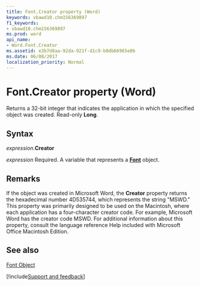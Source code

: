 ```yaml
---
title: Font.Creator property (Word)
keywords: vbawd10.chm156369897
f1_keywords:
- vbawd10.chm156369897
ms.prod: word
api_name:
- Word.Font.Creator
ms.assetid: e3b7d8aa-92da-921f-d1c9-b0db66965e0b
ms.date: 06/08/2017
localization_priority: Normal
---
```



# Font.Creator property (Word)

Returns a 32-bit integer that indicates the application in which the specified object was created. Read-only  **Long**.


## Syntax

_expression_.**Creator**

_expression_ Required. A variable that represents a **[Font](Word.Font.md)** object.


## Remarks

If the object was created in Microsoft Word, the  **Creator** property returns the hexadecimal number 4D535744, which represents the string "MSWD." This property was primarily designed to be used on the Macintosh, where each application has a four-character creator code. For example, Microsoft Word has the creator code MSWD. For additional information about this property, consult the language reference Help included with Microsoft Office Macintosh Edition.


## See also


[Font Object](Word.Font.md)

[!include[Support and feedback](~/includes/feedback-boilerplate.md)]